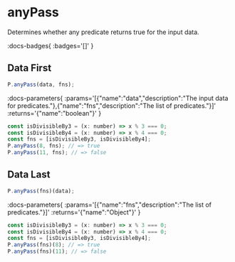 # anyPass

Determines whether any predicate returns true for the input data.

:docs-badges{ :badges='[]' }


## Data First

```js [light]
P.anyPass(data, fns);
```

:docs-parameters{ :params='[{"name":"data","description":"The input data for predicates."},{"name":"fns","description":"The list of predicates."}]' :returns='{"name":"boolean"}' }

```js
const isDivisibleBy3 = (x: number) => x % 3 === 0;
const isDivisibleBy4 = (x: number) => x % 4 === 0;
const fns = [isDivisibleBy3, isDivisibleBy4];
P.anyPass(8, fns); // => true
P.anyPass(11, fns); // => false
```

## Data Last

```js [light]
P.anyPass(fns)(data);
```

:docs-parameters{ :params='[{"name":"fns","description":"The list of predicates."}]' :returns='{"name":"Object"}' }

```js
const isDivisibleBy3 = (x: number) => x % 3 === 0;
const isDivisibleBy4 = (x: number) => x % 4 === 0;
const fns = [isDivisibleBy3, isDivisibleBy4];
P.anyPass(fns)(8); // => true
P.anyPass(fns)(11); // => false
```